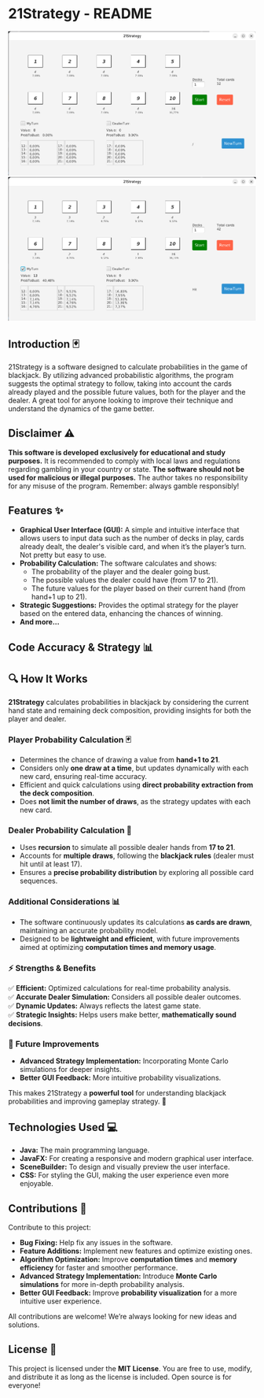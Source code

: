 # 21Strategy - README
![GUI_photo1.png](GUI_photo1.png)
![img.png](GUI_photo2.png)
## Introduction 🃏
21Strategy is a software designed to calculate probabilities in the game of blackjack. By utilizing advanced probabilistic algorithms, the program suggests the optimal strategy to follow, taking into account the cards already played and the possible future values, both for the player and the dealer. A great tool for anyone looking to improve their technique and understand the dynamics of the game better.

## Disclaimer ⚠️
**This software is developed exclusively for educational and study purposes.** It is recommended to comply with local laws and regulations regarding gambling in your country or state. **The software should not be used for malicious or illegal purposes.** The author takes no responsibility for any misuse of the program. Remember: always gamble responsibly!

## Features ✨
- **Graphical User Interface (GUI):** A simple and intuitive interface that allows users to input data such as the number of decks in play, cards already dealt, the dealer's visible card, and when it’s the player’s turn. Not pretty but easy to use.
- **Probability Calculation:** The software calculates and shows:
    - The probability of the player and the dealer going bust.
    - The possible values the dealer could have (from 17 to 21).
    - The future values for the player based on their current hand (from hand+1 up to 21).
- **Strategic Suggestions:** Provides the optimal strategy for the player based on the entered data, enhancing the chances of winning.
- **And more...**

## Code Accuracy & Strategy 📊

## 🔍 How It Works
**21Strategy** calculates probabilities in blackjack by considering the current hand state and remaining deck composition, providing insights for both the player and dealer.

### **Player Probability Calculation** 🃏
- Determines the chance of drawing a value from **hand+1 to 21**.
- Considers only **one draw at a time**, but updates dynamically with each new card, ensuring real-time accuracy.
- Efficient and quick calculations using **direct probability extraction from the deck composition**.
- Does **not limit the number of draws**, as the strategy updates with each new card.

### **Dealer Probability Calculation** 🎲
- Uses **recursion** to simulate all possible dealer hands from **17 to 21**.
- Accounts for **multiple draws**, following the **blackjack rules** (dealer must hit until at least 17).
- Ensures a **precise probability distribution** by exploring all possible card sequences.

### **Additional Considerations** 📊
- The software continuously updates its calculations **as cards are drawn**, maintaining an accurate probability model.
- Designed to be **lightweight and efficient**, with future improvements aimed at optimizing **computation times and memory usage**.

### ⚡ **Strengths & Benefits**
✅ **Efficient:** Optimized calculations for real-time probability analysis.  
✅ **Accurate Dealer Simulation:** Considers all possible dealer outcomes.  
✅ **Dynamic Updates:** Always reflects the latest game state.  
✅ **Strategic Insights:** Helps users make better, **mathematically sound decisions**.

### 🔧 **Future Improvements**
- **Advanced Strategy Implementation:** Incorporating Monte Carlo simulations for deeper insights.
- **Better GUI Feedback:** More intuitive probability visualizations.

This makes 21Strategy a **powerful tool** for understanding blackjack probabilities and improving gameplay strategy. 🚀

## Technologies Used 💻
- **Java:** The main programming language.
- **JavaFX:** For creating a responsive and modern graphical user interface.
- **SceneBuilder:** To design and visually preview the user interface.
- **CSS:** For styling the GUI, making the user experience even more enjoyable.

## Contributions 🤝
Contribute to this project:
- **Bug Fixing:** Help fix any issues in the software.
- **Feature Additions:** Implement new features and optimize existing ones.
- **Algorithm Optimization:** Improve **computation times** and **memory efficiency** for faster and smoother performance.
- **Advanced Strategy Implementation:** Introduce **Monte Carlo simulations** for more in-depth probability analysis.
- **Better GUI Feedback:** Improve **probability visualization** for a more intuitive user experience.

All contributions are welcome! We’re always looking for new ideas and solutions. 
## License 📜
This project is licensed under the **MIT License**. You are free to use, modify, and distribute it as long as the license is included. Open source is for everyone! 

